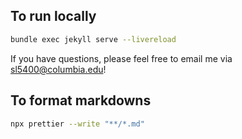 ## To run locally

```bash
bundle exec jekyll serve --livereload
```

If you have questions, please feel free to email me via <sl5400@columbia.edu>!

## To format markdowns

```bash
npx prettier --write "**/*.md"
```
